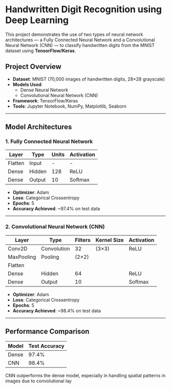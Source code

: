 #  Handwritten Digit Recognition using Deep Learning

This project demonstrates the use of two types of neural network architectures — a Fully Connected Neural Network and a Convolutional Neural Network (CNN) — to classify handwritten digits from the MNIST dataset using **TensorFlow/Keras**.

##  Project Overview

- **Dataset**: MNIST (70,000 images of handwritten digits, 28×28 grayscale)
- **Models Used**:
  - Dense Neural Network
  - Convolutional Neural Network (CNN)
- **Framework**: TensorFlow/Keras
- **Tools**: Jupyter Notebook, NumPy, Matplotlib, Seaborn

---

##  Model Architectures

###  1. Fully Connected Neural Network

| Layer      | Type      | Units | Activation |
|------------|-----------|-------|------------|
| Flatten    | Input     | -     | -          |
| Dense      | Hidden    | 128   | ReLU       |
| Dense      | Output    | 10    | Softmax    |

- **Optimizer**: Adam  
- **Loss**: Categorical Crossentropy  
- **Epochs**: 5  
- **Accuracy Achieved**: ~97.4% on test data  

---

###  2. Convolutional Neural Network (CNN)

| Layer      | Type        | Filters | Kernel Size | Activation |
|------------|-------------|---------|-------------|------------|
| Conv2D     | Convolution | 32      | (3×3)       | ReLU       |
| MaxPooling | Pooling     | (2×2)   |             |            |
| Flatten    |             |         |             |            |
| Dense      | Hidden      | 64      |             | ReLU       |
| Dense      | Output      | 10      |             | Softmax    |

- **Optimizer**: Adam  
- **Loss**: Categorical Crossentropy  
- **Epochs**: 5  
- **Accuracy Achieved**: ~98.4% on test data  

---

##  Performance Comparison

| Model | Test Accuracy |
|-------|---------------|
| Dense | 97.4%         |
| CNN   | 98.4%         |

CNN outperforms the dense model, especially in handling spatial patterns in images due to convolutional lay
